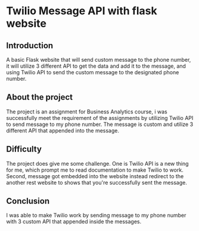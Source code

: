 # Twilio Message API with flask website
## Introduction
A basic Flask website that will send custom message to the phone number, it will utilize 3 different API to get the data and add it to the message, and using Twilio API 
to send the custom message to the designated phone number.

## About the project
The project is an assignment for Business Analytics course, i was successfully meet the requirement of the assignments by utilizing Twilio API to send message to my phone number. The message is custom and utilize 3 different API that appended into the message.

## Difficulty
The project does give me some challenge. One is Twilio API is a new thing for me, which prompt me to read documentation to make Twilio to work. Second, message got embedded into the website instead redirect to the another rest website to shows that you're successfully sent the message.

## Conclusion
I was able to make Twilio work by sending message to my phone number with 3 custom API that appended inside the messages.
